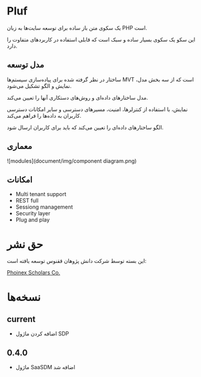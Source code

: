 # Pluf

یک سکوی متن باز ساده برای توسعه سایت‌ها به زبان PHP است. 

این سکو یک سکوی بسیار ساده و سبک است که قابلی استفاده در کاربردهای متفاوت را دارد.

## مدل توسعه

ساختار در نظر گرفته شده برای پیاده‌سازی سیستم‌ها MVT است که از سه بخش مدل، نمایش و الگو تشکیل می‌شود. 

مدل ساختارهای داده‌ای و روش‌های دستکاری آنها را تعیین می‌کند.

نمایش، با استفاده از کنترلرها، امنیت، مسیر‌های دسترسی و سایر امکانات دسترسی کاربران به داده‌ها را فراهم می‌کند.

الگو ساختارهای داده‌ای را تعیین می‌کند که باید برای کاربران ارسال شود.


## معماری

![modules](document/img/component diagram.png)


## امکانات

- Multi tenant support
- REST full
- Sessiong management
- Security layer
- Plug and play

# حق نشر

این بسته توسط شرکت دانش پژوهان ققنوس توسعه یافته است:

[Phoinex Scholars Co.](http://dpq.co.ir)

# نسخه‌ها

## current

- اضافه کردن ماژول SDP

## 0.4.0

- ماژول SaaSDM اضافه شد